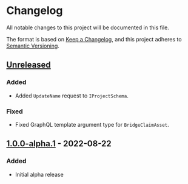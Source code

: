 # Changelog

All notable changes to this project will be documented in this file.

The format is based on [Keep a Changelog](https://keepachangelog.com/en/1.0.0/),
and this project adheres to [Semantic Versioning](https://semver.org/spec/v2.0.0.html).

## [Unreleased]

### Added

- Added `UpdateName` request to `IProjectSchema`.

### Fixed

- Fixed GraphQL template argument type for `BridgeClaimAsset`.

## [1.0.0-alpha.1] - 2022-08-22

### Added

- Initial alpha release

[Unreleased]: https://github.com/enjin/enjin-unreal-sdk/compare/v1.0.0-alpha.1...HEAD

[1.0.0-alpha.1]: https://github.com/enjin/enjin-unreal-sdk/releases/tag/v1.0.0-alpha.1
